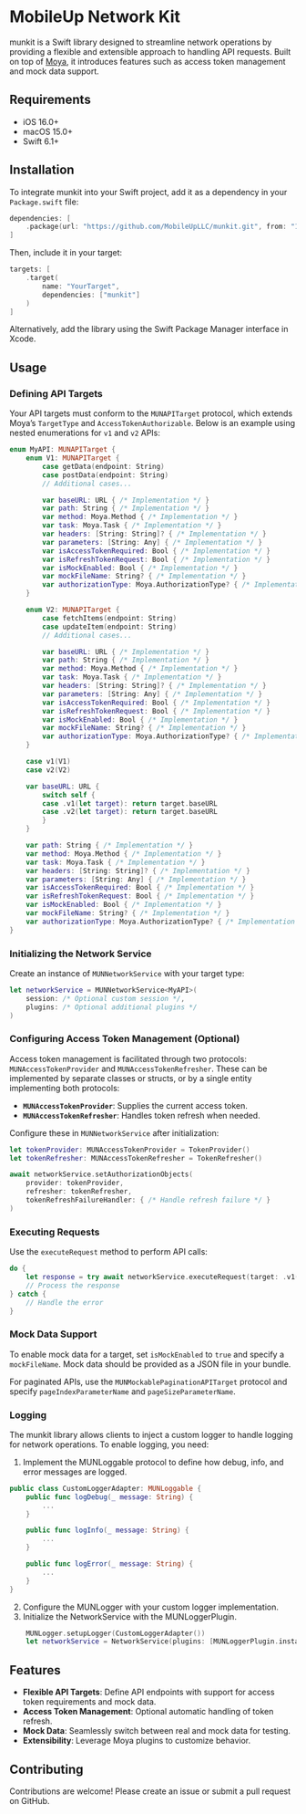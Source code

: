 # MobileUp Network Kit

munkit is a Swift library designed to streamline network operations by providing a flexible and extensible approach to handling API requests. Built on top of [Moya](https://github.com/Moya/Moya), it introduces features such as access token management and mock data support.

## Requirements

- iOS 16.0+
- macOS 15.0+
- Swift 6.1+

## Installation

To integrate munkit into your Swift project, add it as a dependency in your `Package.swift` file:

```swift
dependencies: [
    .package(url: "https://github.com/MobileUpLLC/munkit.git", from: "1.0.0")
]
```

Then, include it in your target:

```swift
targets: [
    .target(
        name: "YourTarget",
        dependencies: ["munkit"]
    )
]
```

Alternatively, add the library using the Swift Package Manager interface in Xcode.

## Usage

### Defining API Targets

Your API targets must conform to the `MUNAPITarget` protocol, which extends Moya’s `TargetType` and `AccessTokenAuthorizable`. Below is an example using nested enumerations for `v1` and `v2` APIs:

```swift
enum MyAPI: MUNAPITarget {
    enum V1: MUNAPITarget {
        case getData(endpoint: String)
        case postData(endpoint: String)
        // Additional cases...

        var baseURL: URL { /* Implementation */ }
        var path: String { /* Implementation */ }
        var method: Moya.Method { /* Implementation */ }
        var task: Moya.Task { /* Implementation */ }
        var headers: [String: String]? { /* Implementation */ }
        var parameters: [String: Any] { /* Implementation */ }
        var isAccessTokenRequired: Bool { /* Implementation */ }
        var isRefreshTokenRequest: Bool { /* Implementation */ }
        var isMockEnabled: Bool { /* Implementation */ }
        var mockFileName: String? { /* Implementation */ }
        var authorizationType: Moya.AuthorizationType? { /* Implementation */ }
    }

    enum V2: MUNAPITarget {
        case fetchItems(endpoint: String)
        case updateItem(endpoint: String)
        // Additional cases...

        var baseURL: URL { /* Implementation */ }
        var path: String { /* Implementation */ }
        var method: Moya.Method { /* Implementation */ }
        var task: Moya.Task { /* Implementation */ }
        var headers: [String: String]? { /* Implementation */ }
        var parameters: [String: Any] { /* Implementation */ }
        var isAccessTokenRequired: Bool { /* Implementation */ }
        var isRefreshTokenRequest: Bool { /* Implementation */ }
        var isMockEnabled: Bool { /* Implementation */ }
        var mockFileName: String? { /* Implementation */ }
        var authorizationType: Moya.AuthorizationType? { /* Implementation */ }
    }

    case v1(V1)
    case v2(V2)

    var baseURL: URL {
        switch self {
        case .v1(let target): return target.baseURL
        case .v2(let target): return target.baseURL
        }
    }

    var path: String { /* Implementation */ }
    var method: Moya.Method { /* Implementation */ }
    var task: Moya.Task { /* Implementation */ }
    var headers: [String: String]? { /* Implementation */ }
    var parameters: [String: Any] { /* Implementation */ }
    var isAccessTokenRequired: Bool { /* Implementation */ }
    var isRefreshTokenRequest: Bool { /* Implementation */ }
    var isMockEnabled: Bool { /* Implementation */ }
    var mockFileName: String? { /* Implementation */ }
    var authorizationType: Moya.AuthorizationType? { /* Implementation */ }
}
```

### Initializing the Network Service

Create an instance of `MUNNetworkService` with your target type:

```swift
let networkService = MUNNetworkService<MyAPI>(
    session: /* Optional custom session */,
    plugins: /* Optional additional plugins */
)
```

### Configuring Access Token Management (Optional)

Access token management is facilitated through two protocols: `MUNAccessTokenProvider` and `MUNAccessTokenRefresher`. These can be implemented by separate classes or structs, or by a single entity implementing both protocols:

- **`MUNAccessTokenProvider`**: Supplies the current access token.
- **`MUNAccessTokenRefresher`**: Handles token refresh when needed.

Configure these in `MUNNetworkService` after initialization:

```swift
let tokenProvider: MUNAccessTokenProvider = TokenProvider()
let tokenRefresher: MUNAccessTokenRefresher = TokenRefresher()

await networkService.setAuthorizationObjects(
    provider: tokenProvider,
    refresher: tokenRefresher,
    tokenRefreshFailureHandler: { /* Handle refresh failure */ }
)
```

### Executing Requests

Use the `executeRequest` method to perform API calls:

```swift
do {
    let response = try await networkService.executeRequest(target: .v1(.getData(endpoint: "data")))
    // Process the response
} catch {
    // Handle the error
}
```

### Mock Data Support

To enable mock data for a target, set `isMockEnabled` to `true` and specify a `mockFileName`. Mock data should be provided as a JSON file in your bundle.

For paginated APIs, use the `MUNMockablePaginationAPITarget` protocol and specify `pageIndexParameterName` and `pageSizeParameterName`.

### Logging

The munkit library allows clients to inject a custom logger to handle logging for network operations. To enable logging, you need:

1. Implement the MUNLoggable protocol to define how debug, info, and error messages are logged.

```swift
public class CustomLoggerAdapter: MUNLoggable {
    public func logDebug(_ message: String) {
        ...
    }

    public func logInfo(_ message: String) {
        ...
    }

    public func logError(_ message: String) {
        ...
    }
}
```
2. Configure the MUNLogger with your custom logger implementation.
3. Initialize the NetworkService with the MUNLoggerPlugin.

```swift
    MUNLogger.setupLogger(CustomLoggerAdapter())
    let networkService = NetworkService(plugins: [MUNLoggerPlugin.instance])
```

## Features

- **Flexible API Targets**: Define API endpoints with support for access token requirements and mock data.
- **Access Token Management**: Optional automatic handling of token refresh.
- **Mock Data**: Seamlessly switch between real and mock data for testing.
- **Extensibility**: Leverage Moya plugins to customize behavior.

## Contributing

Contributions are welcome! Please create an issue or submit a pull request on GitHub.
